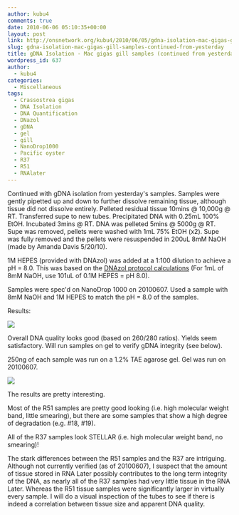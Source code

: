 ```yaml
---
author: kubu4
comments: true
date: 2010-06-06 05:10:35+00:00
layout: post
link: http://onsnetwork.org/kubu4/2010/06/05/gdna-isolation-mac-gigas-gill-samples-continued-from-yesterday/
slug: gdna-isolation-mac-gigas-gill-samples-continued-from-yesterday
title: gDNA Isolation - Mac gigas gill samples (continued from yesterday)
wordpress_id: 637
author:
  - kubu4
categories:
  - Miscellaneous
tags:
  - Crassostrea gigas
  - DNA Isolation
  - DNA Quantification
  - DNazol
  - gDNA
  - gel
  - gill
  - NanoDrop1000
  - Pacific oyster
  - R37
  - R51
  - RNAlater
---
```


Continued with gDNA isolation from yesterday's samples. Samples were gently pipetted up and down to further dissolve remaining tissue, although tissue did not dissolve entirely. Pelleted residual tissue 10mins @ 10,000g @ RT. Transferred supe to new tubes. Precipitated DNA with 0.25mL 100% EtOH. Incubated 3mins @ RT. DNA was pelleted 5mins @ 5000g @ RT. Supe was removed, pellets were washed with 1mL 75% EtOH (x2). Supe was fully removed and the pellets were resuspended in 200uL 8mM NaOH (made by Amanda Davis 5/20/10).

1M HEPES (provided with DNAzol) was added at a 1:100 dilution to achieve a pH = 8.0. This was based on the [DNAzol protocol calculations](http://www.mrcgene.com/dnazol.htm) (For 1mL of 8mM NaOH, use 101uL of 0.1M HEPES = pH 8.0).

Samples were spec'd on NanoDrop 1000 on 20100607. Used a sample with 8mM NaOH and 1M HEPES to match the pH = 8.0 of the samples.

Results:

![](http://eagle.fish.washington.edu/Arabidopsis/20100607%20gDNA-01.JPG)

Overall DNA quality looks good (based on 260/280 ratios). Yields seem satisfactory. Will run samples on gel to verify gDNA integrity (see below).

250ng of each sample was run on a 1.2% TAE agarose gel. Gel was run on 20100607.

![](http://eagle.fish.washington.edu/Arabidopsis/20100607.jpg)

The results are pretty interesting.

Most of the R51 samples are pretty good looking (i.e. high molecular weight band, little smearing), but there are some samples that show a high degree of degradation (e.g. #18, #19).

All of the R37 samples look STELLAR (i.e. high molecular weight band, no smearing)!

The stark differences between the R51 samples and the R37 are intriguing. Although not currently verified (as of 20100607), I suspect that the amount of tissue stored in RNA Later possibly contributes to the long term integrity of the DNA, as nearly all of the R37 samples had very little tissue in the RNA Later. Whereas the R51 tissue samples were significantly larger in virtually every sample. I will do a visual inspection of the tubes to see if there is indeed a correlation between tissue size and apparent DNA quality.
